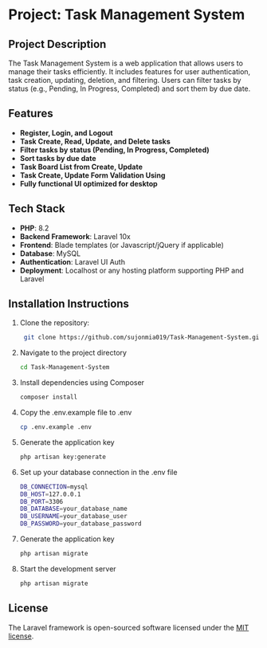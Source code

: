 # Project: Task Management System

## Project Description
The Task Management System is a web application that allows users to manage their tasks efficiently. It includes features for user authentication, task creation, updating, deletion, and filtering. Users can filter tasks by status (e.g., Pending, In Progress, Completed) and sort them by due date.

## Features
- **Register, Login, and Logout**
- **Task Create, Read, Update, and Delete tasks**
- **Filter tasks by status (Pending, In Progress, Completed)**
- **Sort tasks by due date**
- **Task Board List from Create, Update**
- **Task Create, Update Form Validation Using**
- **Fully functional UI optimized for desktop**


## Tech Stack
- **PHP**: 8.2
- **Backend Framework**: Laravel 10x
- **Frontend**: Blade templates (or Javascript/jQuery if applicable)
- **Database**: MySQL
- **Authentication**: Laravel UI Auth
- **Deployment**: Localhost or any hosting platform supporting PHP and Laravel

## Installation Instructions
1. Clone the repository:

   ```bash
    git clone https://github.com/sujonmia019/Task-Management-System.git

2. Navigate to the project directory

    ```bash
    cd Task-Management-System

3. Install dependencies using Composer

    ```bash
    composer install

4. Copy the .env.example file to .env

    ```bash
    cp .env.example .env

5. Generate the application key

    ```bash
    php artisan key:generate

6. Set up your database connection in the .env file

    ```bash
    DB_CONNECTION=mysql
    DB_HOST=127.0.0.1
    DB_PORT=3306
    DB_DATABASE=your_database_name
    DB_USERNAME=your_database_user
    DB_PASSWORD=your_database_password

7. Generate the application key

    ```bash
    php artisan migrate

8. Start the development server

    ```bash
    php artisan migrate


## License
The Laravel framework is open-sourced software licensed under the [MIT license](https://opensource.org/licenses/MIT).



